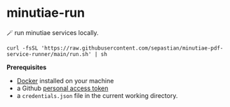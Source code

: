 # minutiae-run

🪄 run minutiae services locally.

```
curl -fsSL 'https://raw.githubusercontent.com/sepastian/minutiae-pdf-service-runner/main/run.sh' | sh
```

**Prerequisites**

* [Docker](https://docs.docker.com/engine/install/) installed on your machine
* a Github [personal access token](https://github.com/settings/tokens)
* a `credentials.json` file in the current working directory.
